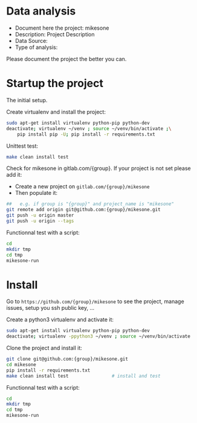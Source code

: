 # Data analysis
- Document here the project: mikesone
- Description: Project Description
- Data Source:
- Type of analysis:

Please document the project the better you can.

# Startup the project

The initial setup.

Create virtualenv and install the project:
```bash
sudo apt-get install virtualenv python-pip python-dev
deactivate; virtualenv ~/venv ; source ~/venv/bin/activate ;\
    pip install pip -U; pip install -r requirements.txt
```

Unittest test:
```bash
make clean install test
```

Check for mikesone in gitlab.com/{group}.
If your project is not set please add it:

- Create a new project on `gitlab.com/{group}/mikesone`
- Then populate it:

```bash
##   e.g. if group is "{group}" and project_name is "mikesone"
git remote add origin git@github.com:{group}/mikesone.git
git push -u origin master
git push -u origin --tags
```

Functionnal test with a script:

```bash
cd
mkdir tmp
cd tmp
mikesone-run
```

# Install

Go to `https://github.com/{group}/mikesone` to see the project, manage issues,
setup you ssh public key, ...

Create a python3 virtualenv and activate it:

```bash
sudo apt-get install virtualenv python-pip python-dev
deactivate; virtualenv -ppython3 ~/venv ; source ~/venv/bin/activate
```

Clone the project and install it:

```bash
git clone git@github.com:{group}/mikesone.git
cd mikesone
pip install -r requirements.txt
make clean install test                # install and test
```
Functionnal test with a script:

```bash
cd
mkdir tmp
cd tmp
mikesone-run
```
